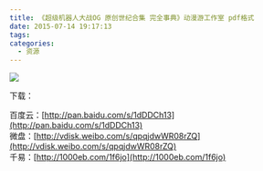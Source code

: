 ```yaml
---
title: 《超级机器人大战OG 原创世纪合集 完全事典》动漫游工作室 pdf格式
date: 2015-07-14 19:17:13
tags:
categories:
  - 资源
---
```


![](http://shopimg.kongfz.com.cn/20130408/1982459/1982459jLTYT0_b.jpg)

下载：

百度云：[http://pan.baidu.com/s/1dDDCh13](http://pan.baidu.com/s/1dDDCh13)  
微盘：[http://vdisk.weibo.com/s/qpqjdwWR08rZQ](http://vdisk.weibo.com/s/qpqjdwWR08rZQ)  
千易：[http://1000eb.com/1f6jo](http://1000eb.com/1f6jo)